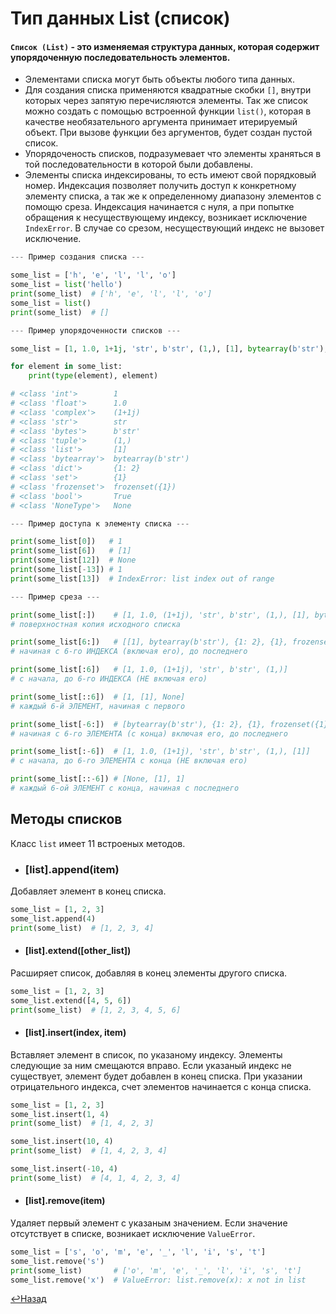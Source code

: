 # Тип данных List (список)
#### `Список (List)` - это изменяемая структура данных, которая содержит упорядоченную последовательность элементов.
- Элементами списка могут быть объекты любого типа данных.
- Для создания списка применяются квадратные скобки `[]`, внутри которых через запятую перечисляются элементы. Так же список можно создать с помощью встроенной функции `list()`, которая в качестве необязательного аргумента принимает итерируемый объект. При вызове функции без аргументов, будет создан пустой список.
- Упорядоченость списков, подразумевает что элементы храняться в той последовательности в которой были добавлены.
- Элементы списка индексированы, то есть имеют свой порядковый номер. Индексация позволяет получить доступ к конкретному элементу списка, а так же к определенному диапазону элементов с помощю среза. Индексация начинается с нуля, а при попытке обращения к несуществующему индексу, возникает исключение `IndexError`. В случае со срезом, несуществующий индекс не вызовет исключение.

```python
--- Пример создания списка ---

some_list = ['h', 'e', 'l', 'l', 'o']
some_list = list('hello')
print(some_list)  # ['h', 'e', 'l', 'l', 'o']
some_list = list()
print(some_list)  # []

--- Пример упорядоченности списков ---

some_list = [1, 1.0, 1+1j, 'str', b'str', (1,), [1], bytearray(b'str'), {1: 2}, {1}, frozenset([1]), True, None]

for element in some_list:
    print(type(element), element)

# <class 'int'>        1
# <class 'float'>      1.0
# <class 'complex'>    (1+1j)
# <class 'str'>        str
# <class 'bytes'>      b'str'
# <class 'tuple'>      (1,)
# <class 'list'>       [1]
# <class 'bytearray'>  bytearray(b'str')
# <class 'dict'>       {1: 2}
# <class 'set'>        {1}
# <class 'frozenset'>  frozenset({1})
# <class 'bool'>       True
# <class 'NoneType'>   None

--- Пример доступа к элементу списка ---

print(some_list[0])   # 1
print(some_list[6])   # [1]
print(some_list[12])  # None
print(some_list[-13]) # 1
print(some_list[13])  # IndexError: list index out of range

--- Пример среза ---

print(some_list[:])    # [1, 1.0, (1+1j), 'str', b'str', (1,), [1], bytearray(b'str'), {1: 2}, {1}, frozenset({1}), True, None]
# поверхностная копия исходного списка

print(some_list[6:])   # [[1], bytearray(b'str'), {1: 2}, {1}, frozenset({1}), True, None]
# начиная с 6-го ИНДЕКСА (включая его), до последнего

print(some_list[:6])   # [1, 1.0, (1+1j), 'str', b'str', (1,)]
# с начала, до 6-го ИНДЕКСА (НЕ включая его)

print(some_list[::6])  # [1, [1], None]
# каждый 6-й ЭЛЕМЕНТ, начиная с первого

print(some_list[-6:])  # [bytearray(b'str'), {1: 2}, {1}, frozenset({1}), True, None]
# начиная с 6-го ЭЛЕМЕНТА (с конца) включая его, до последнего

print(some_list[:-6])  # [1, 1.0, (1+1j), 'str', b'str', (1,), [1]]
# с начала, до 6-го ЭЛЕМЕНТА с конца (НЕ включая его)

print(some_list[::-6]) # [None, [1], 1]
# каждый 6-ой ЭЛЕМЕНТ с конца, начиная с последнего
```
## Методы списков
Класс `list` имеет 11 встроеных методов.
- ### [list].append(item)
Добавляет элемент в конец списка.
```python
some_list = [1, 2, 3]
some_list.append(4)
print(some_list)  # [1, 2, 3, 4]
```
- #### [list].extend([other_list])
Расширяет список, добавляя в конец элементы другого списка.
```python
some_list = [1, 2, 3]
some_list.extend([4, 5, 6])
print(some_list)  # [1, 2, 3, 4, 5, 6]
```
- #### [list].insert(index, item)
Вставляет элемент в список, по указаному индексу. Элементы следующие за ним смещаются вправо. Если указаный индекс не существует, элемент будет добавлен в конец списка. При указании отрицательного индекса, счет элементов начинается с конца списка.
```python
some_list = [1, 2, 3]
some_list.insert(1, 4)
print(some_list)  # [1, 4, 2, 3]

some_list.insert(10, 4)
print(some_list)  # [1, 4, 2, 3, 4]

some_list.insert(-10, 4)
print(some_list)  # [4, 1, 4, 2, 3, 4]
```
- #### [list].remove(item)
Удаляет первый элемент с указаным значением. Если значение отсутствует в списке, возникает исключение `ValueError`.
```python
some_list = ['s', 'o', 'm', 'e', '_', 'l', 'i', 's', 't']
some_list.remove('s')
print(some_list)       # ['o', 'm', 'e', '_', 'l', 'i', 's', 't']
some_list.remove('x')  # ValueError: list.remove(x): x not in list
```

[↩Назад](https://github.com/KorostylovSerega/PythonSummary/blob/main/Python.md#2-типы-данных-в-python)
